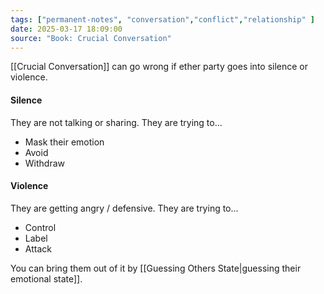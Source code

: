 ```yaml
---
tags: ["permanent-notes", "conversation","conflict","relationship" ]
date: 2025-03-17 18:09:00
source: "Book: Crucial Conversation"
---
```


[[Crucial Conversation]] can go wrong if ether party goes into silence or violence.

#### Silence

They are not talking or sharing. They are trying to...

- Mask their emotion
- Avoid
- Withdraw

#### Violence
 
They are getting angry / defensive. They are trying to...

- Control
- Label
- Attack

You can bring them out of it by [[Guessing Others State|guessing their emotional state]].